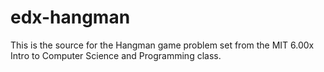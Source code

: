 edx-hangman
===========

This is the source for the Hangman game problem set from the MIT 6.00x Intro to Computer Science and Programming class.